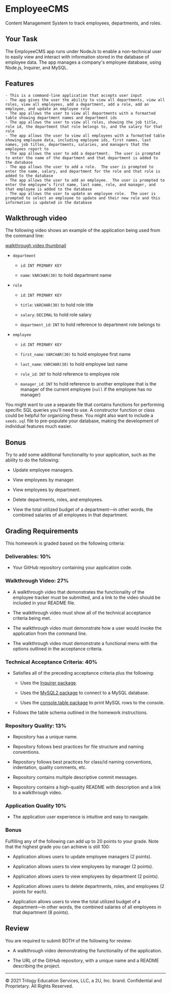 # EmployeeCMS
Content Management System to track employees, departments, and roles.

## Your Task

The EmployeeCMS app runs under NodeJs to enable a non-technical user to easily view and interact with information stored in the database of employee data. The app manages a company's employee database, using Node.js, Inquirer, and MySQL.

## Features

```
- This is a command-line application that accepts user input
- The app gives the user the ability to view all departments, view all roles, view all employees, add a department, add a role, add an employee, and update an employee role
- The app allows the user to view all departments with a formatted table showing department names and department ids
- The app allows the user to view all roles, showing the job title, role id, the department that role belongs to, and the salary for that role
- The app allows the user to view all employees with a formatted table showing employee data, including employee ids, first names, last names, job titles, departments, salaries, and managers that the employees report to
- The app allows the user to add a department.  The user is prompted to enter the name of the department and that department is added to the database
- The app allows the user to add a role.  The user is prompted to enter the name, salary, and department for the role and that role is added to the database
- The app allows the user to add an employee.  The user is prompted to enter the employee’s first name, last name, role, and manager, and that employee is added to the database
- The app allows the user to update an employee role.  The user is prompted to select an employee to update and their new role and this information is updated in the database 
```

## Walkthrough video

The following video shows an example of the application being used from the command line:

[walkthrough video thumbnail](https://watch.screencastify.com/v/fkCqG2D2xHtdTc5TB700)



* `department`

    * `id`: `INT PRIMARY KEY`

    * `name`: `VARCHAR(30)` to hold department name

* `role`

    * `id`: `INT PRIMARY KEY`

    * `title`: `VARCHAR(30)` to hold role title

    * `salary`: `DECIMAL` to hold role salary

    * `department_id`: `INT` to hold reference to department role belongs to

* `employee`

    * `id`: `INT PRIMARY KEY`

    * `first_name`: `VARCHAR(30)` to hold employee first name

    * `last_name`: `VARCHAR(30)` to hold employee last name

    * `role_id`: `INT` to hold reference to employee role

    * `manager_id`: `INT` to hold reference to another employee that is the manager of the current employee (`null` if the employee has no manager)

You might want to use a separate file that contains functions for performing specific SQL queries you'll need to use. A constructor function or class could be helpful for organizing these. You might also want to include a `seeds.sql` file to pre-populate your database, making the development of individual features much easier.

## Bonus

Try to add some additional functionality to your application, such as the ability to do the following:

* Update employee managers.

* View employees by manager.

* View employees by department.

* Delete departments, roles, and employees.

* View the total utilized budget of a department&mdash;in other words, the combined salaries of all employees in that department.

## Grading Requirements

This homework is graded based on the following criteria:

### Deliverables: 10%

* Your GitHub repository containing your application code.

### Walkthrough Video: 27%

* A walkthrough video that demonstrates the functionality of the employee tracker must be submitted, and a link to the video should be included in your README file.

* The walkthrough video must show all of the technical acceptance criteria being met.

* The walkthrough video must demonstrate how a user would invoke the application from the command line.

* The walkthrough video must demonstrate a functional menu with the options outlined in the acceptance criteria.

### Technical Acceptance Criteria: 40%

* Satisfies all of the preceding acceptance criteria plus the following:

    * Uses the [Inquirer package](https://www.npmjs.com/package/inquirer).

    * Uses the [MySQL2 package](https://www.npmjs.com/package/mysql2) to connect to a MySQL database.

    * Uses the [console.table package](https://www.npmjs.com/package/console.table) to print MySQL rows to the console.

* Follows the table schema outlined in the homework instructions.

### Repository Quality: 13%

* Repository has a unique name.

* Repository follows best practices for file structure and naming conventions.

* Repository follows best practices for class/id naming conventions, indentation, quality comments, etc.

* Repository contains multiple descriptive commit messages.

* Repository contains a high-quality README with description and a link to a walkthrough video.

### Application Quality 10%

* The application user experience is intuitive and easy to navigate.

### Bonus

Fulfilling any of the following can add up to 20 points to your grade. Note that the highest grade you can achieve is still 100:

* Application allows users to update employee managers (2 points).

* Application allows users to view employees by manager (2 points).

* Application allows users to view employees by department (2 points).

* Application allows users to delete departments, roles, and employees (2 points for each).

* Application allows users to view the total utilized budget of a department&mdash;in other words, the combined salaries of all employees in that department (8 points).

## Review

You are required to submit BOTH of the following for review:

* A walkthrough video demonstrating the functionality of the application.

* The URL of the GitHub repository, with a unique name and a README describing the project.

- - -
© 2021 Trilogy Education Services, LLC, a 2U, Inc. brand. Confidential and Proprietary. All Rights Reserved.
